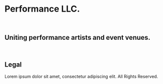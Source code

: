 # Performance LLC.

&nbsp;

##  Uniting performance artists and event venues. 


&nbsp;

## Legal

Lorem ipsum dolor sit amet, consectetur adipiscing elit. All Rights Reserved.

&nbsp;





